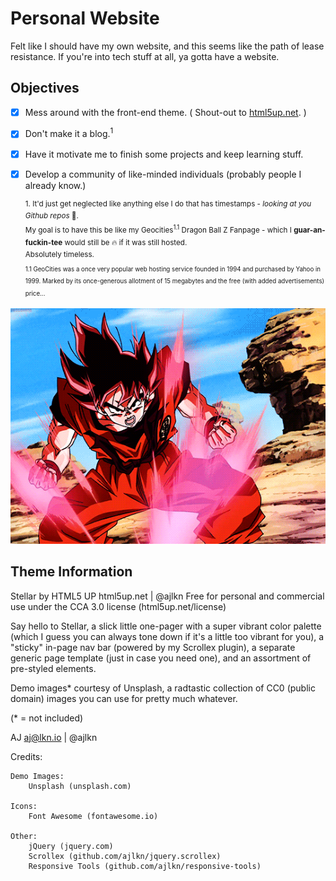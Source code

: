 

# Personal Website

Felt like I should have my own website, and this seems like the path of lease resistance. If you're into tech stuff at all, ya gotta have a website.
## Objectives

- [x] Mess around with the front-end theme. ( Shout-out to [html5up.net](html5up). )
- [x] Don't make it a blog.<sup>1</sup> 

- [x] Have it motivate me to finish some projects and keep learning stuff.

- [x] Develop a community of like-minded individuals (probably people I already know.)

	<sup>1. It'd just get neglected like anything else I do that has timestamps - _looking at you Github repos_ :eyes:. <br>My goal is to have this be like my Geocities<sup>1.1</sup> Dragon Ball Z Fanpage - which I **guar-an-fuckin-tee** would still be :fire: if it was still hosted. <br> Absolutely timeless.<br>
	<sub>1.1 GeoCities was a once very popular web hosting service founded in 1994 and purchased by Yahoo in 1999. Marked by its once-generous allotment of 15 megabytes and the free (with added advertisements) price...</sub>
</sup>

![](https://github.com/k-marquis/k-marquis.github.io/blob/main/images/dbz.gif)
## Theme Information

Stellar by HTML5 UP
html5up.net | @ajlkn
Free for personal and commercial use under the CCA 3.0 license (html5up.net/license)

Say hello to Stellar, a slick little one-pager with a super vibrant color palette (which I guess you can always tone down if it's a little too vibrant for you), a "sticky" in-page nav bar (powered by my Scrollex plugin), a separate generic page template (just in case
you need one), and an assortment of pre-styled elements.

Demo images* courtesy of Unsplash, a radtastic collection of CC0 (public domain) images
you can use for pretty much whatever.

(* = not included)

AJ
aj@lkn.io | @ajlkn


Credits:

	Demo Images:
		Unsplash (unsplash.com)

	Icons:
		Font Awesome (fontawesome.io)

	Other:
		jQuery (jquery.com)
		Scrollex (github.com/ajlkn/jquery.scrollex)
		Responsive Tools (github.com/ajlkn/responsive-tools)